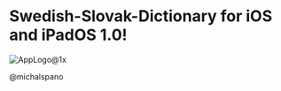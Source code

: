 # Swedish-Slovak-Dictionary for iOS and iPadOS 1.0!
![AppLogo@1x](https://user-images.githubusercontent.com/71947840/114862838-4aa4f000-9def-11eb-97f4-918a713de708.png)

@michalspano
